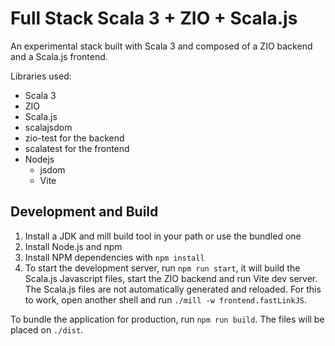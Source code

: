 # Full Stack Scala 3 + ZIO + Scala.js

An experimental stack built with Scala 3 and composed of a ZIO backend and a Scala.js frontend.

Libraries used:

- Scala 3
- ZIO
- Scala.js
- scalajsdom
- zio-test for the backend
- scalatest for the frontend
- Nodejs
  - jsdom
  - Vite

## Development and Build

1. Install a JDK and mill build tool in your path or use the bundled one
2. Install Node.js and npm
3. Install NPM dependencies with `npm install`
4. To start the development server, run `npm run start`, it will build the Scala.js Javascript files, start the ZIO backend and run Vite dev server. The Scala.js files are not automatically generated and reloaded. For this to work, open another shell and run `./mill -w frontend.fastLinkJS`.

To bundle the application for production, run `npm run build`. The files will be placed on `./dist`.
